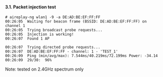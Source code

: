 #### 3.1. Packet injection test
```
# aireplay-ng wlan1 -9 -a DE:AD:BE:EF:FF:FF
00:26:05  Waiting for beacon frame (BSSID: DE:AD:BE:EF:FF:FF) on channel 1
00:26:05  Trying broadcast probe requests...
00:26:05  Injection is working!
00:26:07  Found 1 AP

00:26:07  Trying directed probe requests...
00:26:07  DE:AD:BE:EF:FF:FF - channel: 1 - 'TEST_1'
00:26:09  Ping (min/avg/max): 7.544ms/40.219ms/72.199ms Power: -34.14
00:26:09  29/30:  96%
```
Note: tested on 2.4GHz spectrum only
